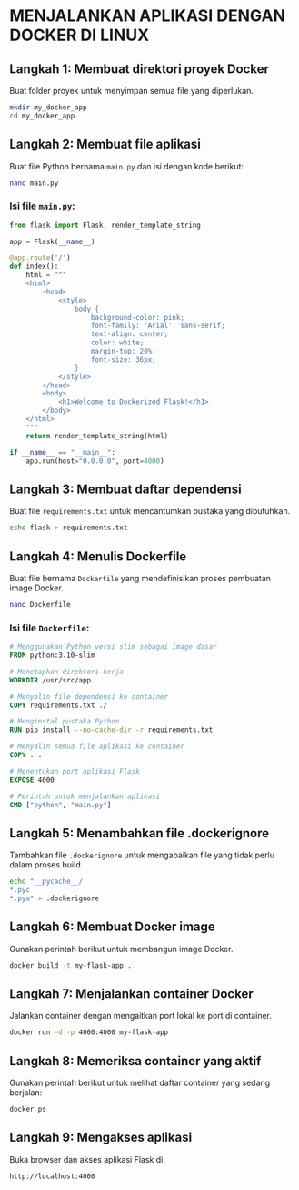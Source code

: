 # MENJALANKAN APLIKASI DENGAN DOCKER DI LINUX

## Langkah 1: Membuat direktori proyek Docker
Buat folder proyek untuk menyimpan semua file yang diperlukan.
```bash
mkdir my_docker_app
cd my_docker_app
```

## Langkah 2: Membuat file aplikasi
Buat file Python bernama `main.py` dan isi dengan kode berikut:
```bash
nano main.py
```
### Isi file `main.py`:
```python
from flask import Flask, render_template_string

app = Flask(__name__)

@app.route('/')
def index():
    html = """
    <html>
        <head>
            <style>
                body {
                    background-color: pink;
                    font-family: 'Arial', sans-serif;
                    text-align: center;
                    color: white;
                    margin-top: 20%;
                    font-size: 36px;
                }
            </style>
        </head>
        <body>
            <h1>Welcome to Dockerized Flask!</h1>
        </body>
    </html>
    """
    return render_template_string(html)

if __name__ == "__main__":
    app.run(host="0.0.0.0", port=4000)
```

## Langkah 3: Membuat daftar dependensi
Buat file `requirements.txt` untuk mencantumkan pustaka yang dibutuhkan.
```bash
echo flask > requirements.txt
```

## Langkah 4: Menulis Dockerfile
Buat file bernama `Dockerfile` yang mendefinisikan proses pembuatan image Docker.
```bash
nano Dockerfile
```
### Isi file `Dockerfile`:
```dockerfile
# Menggunakan Python versi slim sebagai image dasar
FROM python:3.10-slim

# Menetapkan direktori kerja
WORKDIR /usr/src/app

# Menyalin file dependensi ke container
COPY requirements.txt ./

# Menginstal pustaka Python
RUN pip install --no-cache-dir -r requirements.txt

# Menyalin semua file aplikasi ke container
COPY . .

# Menentukan port aplikasi Flask
EXPOSE 4000

# Perintah untuk menjalankan aplikasi
CMD ["python", "main.py"]
```

## Langkah 5: Menambahkan file .dockerignore
Tambahkan file `.dockerignore` untuk mengabaikan file yang tidak perlu dalam proses build.
```bash
echo "__pycache__/
*.pyc
*.pyo" > .dockerignore
```

## Langkah 6: Membuat Docker image
Gunakan perintah berikut untuk membangun image Docker.
```bash
docker build -t my-flask-app .
```

## Langkah 7: Menjalankan container Docker
Jalankan container dengan mengaitkan port lokal ke port di container.
```bash
docker run -d -p 4000:4000 my-flask-app
```

## Langkah 8: Memeriksa container yang aktif
Gunakan perintah berikut untuk melihat daftar container yang sedang berjalan:
```bash
docker ps
```

## Langkah 9: Mengakses aplikasi
Buka browser dan akses aplikasi Flask di:
```
http://localhost:4000
```
